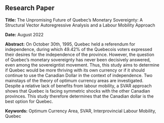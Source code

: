 ## Research Paper

**Title:** The Unpromising Future of Quebec’s Monetary Sovereignty: A Structural Vector Autoregressive Analysis and a Labour Mobility Approach

**Date:** August 2022 

**Abstract:** On October 30th, 1995, Quebec held a referendum for independence, during which 49.42% of the Quebecois voters expressed their desires for the independence of the province. However, the question of Quebec’s monetary sovereignty has never been decisively answered, even among the sovereigntist movement. Thus, this study aims to determine if Quebec would be more thriving with its own currency or if it should continue to use the Canadian Dollar in the context of independence. Two mainstays of the theory of optimum currency areas are investigated. Despite a relative lack of benefits from labour mobility, a SVAR approach shows that Quebec is facing symmetric shocks with the other Canadian provinces. This study therefore determines that the Canadian dollar is the best option for Quebec.

**Keywords:** Optimum Currency Area, SVAR, Interprovincial Labour Mobility, Quebec
